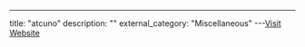 ---
title: "atcuno"
description: ""
external_category: "Miscellaneous"
---[Visit Website](https://github.com/atcuno)

